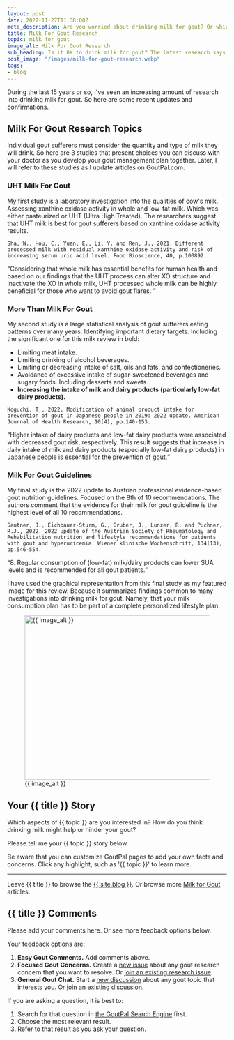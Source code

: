 ```yaml
---
layout: post
date: 2022-11-27T11:38:00Z
meta_description: Are you worried about drinking milk for gout? Or which type to drink? See the latest research about milk for gout.
title: Milk For Gout Research
topic: milk for gout
image_alt: Milk For Gout Research
sub_heading: Is it OK to drink milk for gout? The latest research says “Yes”.
post_image: "/images/milk-for-gout-research.webp"
tags:
- blog
---
```

<p>During the last 15 years or so, I've seen an increasing amount of research into drinking milk for gout. So here are some recent updates and confirmations.</p>
<h2 id="topics">Milk For Gout Research Topics</h2>
<p>Individual gout sufferers must consider the quantity and type of milk they will drink. So here are 3 studies that present choices you can discuss with your doctor as you develop your gout management plan together. Later, I will refer to these studies as I update articles on GoutPal.com.</p>
<h3 id="uht">UHT Milk For Gout</h3>
<p>My first study is a laboratory investigation into the qualities 
 of cow's milk. Assessing xanthine oxidase activity in whole and low-fat milk. Which was either pasteurized or UHT (Ultra High Treated). The researchers suggest that UHT milk is best for gout sufferers based on xanthine oxidase activity results.</p>
<p><code>Sha, W., Hou, C., Yuan, E., Li, Y. and Ren, J., 2021. Different processed milk with residual xanthine oxidase activity and risk of increasing serum uric acid level. Food Bioscience, 40, p.100892.</code></p>
<p><q cite="https://doi.org/10.1016/j.fbio.2021.100892">Considering that whole milk has essential benefits for human health and based on our findings that the UHT process can alter XO structure and inactivate the XO in whole milk, UHT processed whole milk can be highly beneficial for those who want to avoid gout flares. </q></p>
<h3 id="more">More Than Milk For Gout</h3>
<p>My second study is a large statistical analysis of gout sufferers eating patterns over many years. Identifying important dietary targets. Including the significant one for this milk review in bold:</p>
<ul>
<li>Limiting meat intake.</li>
<li>Limiting drinking of alcohol beverages.</li>
<li>Limiting or decreasing intake of salt, oils and fats, and confectioneries.</li>
<li>Avoidance of excessive intake of sugar-sweetened beverages and sugary foods. Including desserts and sweets.</li>
<li><strong>Increasing the intake of milk and dairy products (particularly low-fat dairy products).</strong></li>
</ul>
<p><code>Koguchi, T., 2022. Modification of animal product intake for prevention of gout in Japanese people in 2019: 2022 update. American Journal of Health Research, 10(4), pp.140-153.</code></p>
<p><q cite="https://doi.org/10.11648/j.ajhr.20221004.11">Higher intake of dairy products and low-fat dairy products were associated with decreased gout risk, respectively. This result suggests that increase in daily intake of milk and dairy products (especially low-fat dairy products) in Japanese people is essential for the prevention of gout.</q></p>
<h3 id="guidelines">Milk For Gout Guidelines</h3>
<p>My final study is the 2022 update to Austrian professional evidence-based gout nutrition guidelines. Focused on the 8th of 10 recommendations. The authors comment that the evidence for their milk for gout guideline is the highest level of all 10 recommendations.</p>
<p><code>Sautner, J., Eichbauer-Sturm, G., Gruber, J., Lunzer, R. and Puchner, R.J., 2022. 2022 update of the Austrian Society of Rheumatology and Rehabilitation nutrition and lifestyle recommendations for patients with gout and hyperuricemia. Wiener klinische Wochenschrift, 134(13), pp.546-554.</code></p>
<p><q cite="https://doi.org/10.1007/s00508-022-02054-7">8. Regular consumption of (low-fat) milk/dairy products can lower SUA levels and is recommended for all gout patients.</q></p>
<p>I have used the graphical representation from this final study as my featured image for this review. Because it summarizes findings common to many investigations into drinking milk for gout. Namely, that your milk consumption plan has to be part of a complete personalized lifestyle plan.</p>
<figure id="image" class="inner">
<img src="{{ post_image }}" alt="{{ image_alt }}"  width="610" height="377">
  <figcaption>{{ image_alt }}</figcaption>
</figure>
<h2 id="next">Your {{ title }} Story</h2>

Which aspects of {{ topic }} are you interested in? How do you think drinking milk might help or hinder your gout?

Please tell me your {{ topic }} story below.

Be aware that you can customize GoutPal pages to add your own facts and concerns. Click any highlight, such as '{{ topic }}' to learn more.

<hr>
Leave {{ title }} to browse the <a href="/blog">{{ site.blog }}</a>. Or browse more <a href="https://goutpal.com/blog/milk-for-gout/">Milk for Gout</a> articles.

<h2 id="comments">{{ title }} Comments</h2>
<p>Please add your comments here. Or see more feedback options below.</p>
<script src="https://giscus.app/client.js"
        data-repo="kct2020/goutpal-com-skeleventy"
        data-repo-id="R_kgDOGVSRQQ"
        data-category="GoutPal Links Comments🗣"
        data-category-id="DIC_kwDOGVSRQc4CRbFp"
        data-mapping="title"
        data-strict="0"
        data-reactions-enabled="1"
        data-emit-metadata="1"
        data-input-position="top"
        data-theme="light_tritanopia"
        data-lang="en"
        data-loading="lazy"
        crossorigin="anonymous"
        async>
</script>
<p>Your feedback options are:</p>
<ol>
<li><b>Easy Gout Comments.</b> Add comments above.</li>
<li><b>Focused Gout Concerns.</b> Create a <a href="https://github.com/kct2020/goutpal-info-11ty/issues/new/choose">new issue</a> about any gout research concern that you want to resolve. Or <a href="https://github.com/kct2020/goutpal-info-11ty/issues">join an existing research issue</a>.</li>
<li><b>General Gout Chat.</b> Start a <a href="https://github.com/kct2020/goutpal-com-skeleventy/discussions/new">new discussion</a> about any gout topic that interests you. Or <a href="https://github.com/kct2020/goutpal-com-skeleventy/discussions">join an existing discussion</a>.</li>
</ol>
<p>If you are asking a question, it is best to:</p>
<ol>
<li>Search for that question in <a href="https://cse.google.com/cse?cof=FORID:0&cx=partner-pub-4857169685716700:9780732506">the GoutPal Search Engine</a> first.</li>
<li>Choose the most relevant result.</li>
<li>Refer to that result as you ask your question.</li>
</ol>
